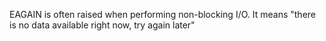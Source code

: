 EAGAIN is often raised when performing non-blocking I/O. It means "there is no data available right now, try again later"
